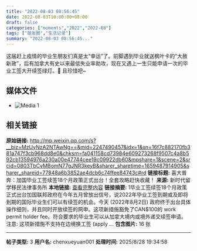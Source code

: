 ```yaml
---
title: "2022-08-03 08:56:45"
date: 2022-08-03T10:00:00+08:00
draft: false
categories: ["moments","2022","2022-08"]
tags: ["朋友圈","生活记录"]
summary: "2022-08-03 08:56:45..."
---
```


这届赶上疫情的毕业生朋友们真是太“幸运”了。前脚遇到毕业就送枫叶卡的“大赦新政”，后有加拿大有史以来最低失业率助攻，现在又遇上一生只能申请一次的毕业工签大开续签绿灯。🥲 且珍惜吧~

## 媒体文件

- ![Media 1](/Moments/photos/2022-08-03/202208030856450.jpg)

## 相关链接

**原始链接:** http://mp.weixin.qq.com/s?__biz=MzUyNzA2NTAwNg==&mid=2247490457&idx=1&sn=16f7c882170fb381a747f3cb968dd8e0&chksm=fa041158cd73984e609273268f9507c4a8b592cb13594976a230a00e47744cee19c09922db60&mpshare=1&scene=2&srcid=0803TbCvMBomN77gJNR3keyB&sharer_sharetime=1659487914905&sharer_shareid=77848a6b3852ae4dcb6c74ffee84743c#rd
**链接标题:** 喜大普奔：加国毕业工签续签18个月政策正式出台！全套攻略赶快收藏！
**来源:** 新时代留学移民法律事务所
**本地链接:** [查看完整内容](/link_content/2022/08/2022-08-03/link_content/)
**链接摘要:** 1毕业工签续签18个月政策正式出台加国联邦政府在今年五月曾放出信号，说2022年毕业工签到期或及即将到期的国际毕业生们可以有续签的机会。今天 (2022年8月2日) 政府终于出台具体操作细则，并且同时开放续签的网申。这项新措施豁免了CAN$100的 work permit holder fee。符合要求的毕业生可以从加拿大境内或境外递交续签申请。注意: 这项新措施不支持在边境换工签 (apply ...
**包含图片:** 16 张

---

**帖子类型:** 3
**用户名:** chenxueyuan001
**处理时间:** 2025/8/28 19:34:58
